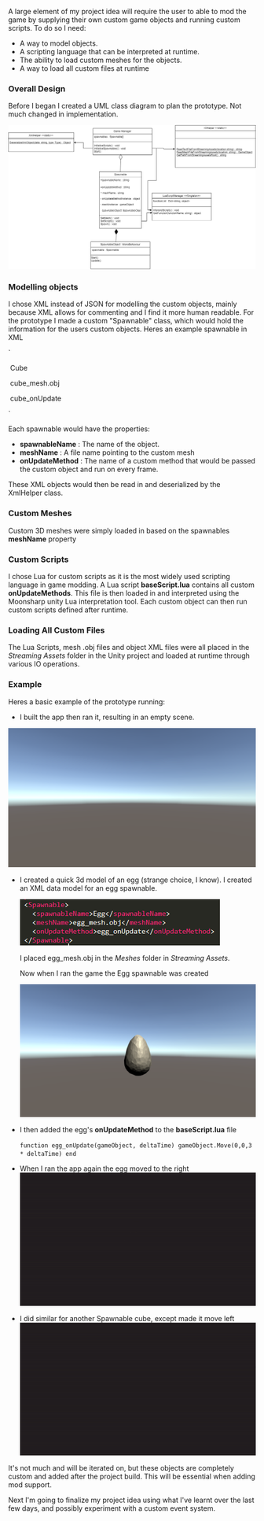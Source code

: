 

A large element of my project idea will require the user to able to mod the game by supplying their own custom game objects and running custom scripts. To do so I need:

- A way to model objects.
- A scripting language that can be interpreted at runtime.
- The ability to load custom meshes for the objects.
- A way to load all custom files at runtime

### Overall Design

Before I began I created a UML class diagram to plan the prototype. Not much changed in implementation.

![UML Class diagram showing design of project](modding.png)

### Modelling objects

I chose XML instead of JSON for modelling the custom objects, mainly because XML allows for commenting and I find it more human readable. For the prototype I made a custom "Spawnable" class, which would hold the information for the users custom objects. Heres an example spawnable in XML

`<Spawnable>

​	<spawnableName>Cube</spawnableName>

​	<meshName>cube_mesh.obj</meshName>

​	<onUpdateMethod>cube_onUpdate</onUpdateMethod>

</Spawnable>`

Each spawnable would have the properties:

- **spawnableName** : The name of the object.
- **meshName** : A file name pointing to the custom mesh
- **onUpdateMethod** : The name of a custom method that would be passed the custom object and run on every frame.

These XML objects would then be read in and deserialized by the XmlHelper class.

### Custom Meshes

Custom 3D meshes were simply loaded in based on the spawnables **meshName** property

### Custom Scripts

I chose Lua for custom scripts as it is the most widely used scripting language in game modding. A Lua script  **baseScript.lua** contains all custom **onUpdateMethods**. This file is then loaded in and interpreted using the Moonsharp unity Lua interpretation tool. Each custom object can then run custom scripts defined after runtime.

### Loading All Custom Files

The Lua Scripts, mesh .obj files and object XML files were all placed in the *Streaming Assets* folder in the Unity project and loaded at runtime through various IO operations.

### Example

Heres a basic example of the prototype running:



- I built the app then ran it, resulting in an empty scene.

![empty scene image](empty.png)

- I created a quick 3d model of an egg (strange choice, I know). I created an XML data model for an egg spawnable.

  ![Egg spawnable XML](xmlcrop.png)

  I placed egg_mesh.obj in the *Meshes* folder in *Streaming Assets*.

  Now when I ran the game the Egg spawnable was created

  ![an egg in an empty scene](egg_alone.png)

- I then added the egg's **onUpdateMethod** to the **baseScript.lua** file

  `function egg_onUpdate(gameObject, deltaTime)
  	gameObject.Move(0,0,3 * deltaTime)
  end`

- When I ran the app again the egg moved to the right
  ![egg moving to the right](egg_alone.gif)

- I did similar for another Spawnable cube, except made it move left
  ![egg and cube moving in scene](egg_and_cube.gif)

It's not much and will be iterated on, but these objects are completely custom and added after the project build. This will be essential when adding mod support. 

Next I'm going to finalize my project idea using what I've learnt over the last few days, and possibly experiment with a custom event system.
